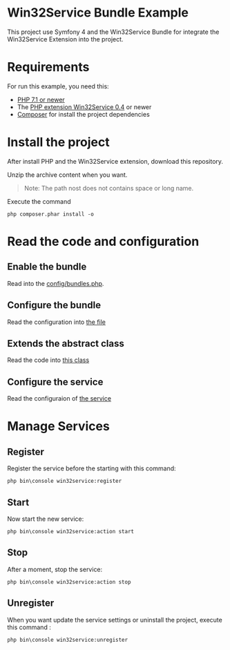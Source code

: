 Win32Service Bundle Example
===========================

This project use Symfony 4 and the Win32Service Bundle for integrate the Win32Service Extension into the project.

# Requirements

For run this example, you need this:

* [PHP 7.1 or newer](http://windows.php.net)
* The [PHP extension Win32Service 0.4](http://pecl.php.net/package/win32service) or newer
* [Composer](https://getcomposer.org) for install the project dependencies


# Install the project

After install PHP and the Win32Service extension, download this repository.

Unzip the archive content when you want.

> Note: The path nost does not contains space or long name.

Execute the command

```
php composer.phar install -o
```

# Read the code and configuration

## Enable the bundle

Read into the [config/bundles.php](config/bundles.php).

## Configure the bundle

Read the configuration into [the file](config/packages/win32_service.yaml)

## Extends the abstract class

Read the code into [this class](src/WindowsService/FirstService.php)

## Configure the service

Read the configuraion of [the service](config/services.yaml)


# Manage Services

## Register

Register the service before the starting with this command:

```
php bin\console win32service:register
```


## Start

Now start the new service:

```
php bin\console win32service:action start
```


## Stop

After a moment, stop the service:

```
php bin\console win32service:action stop
```



## Unregister

When you want update the service settings or uninstall the project, execute this command :

```
php bin\console win32service:unregister
```

